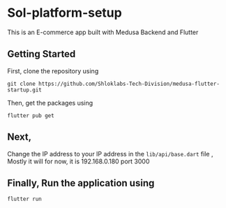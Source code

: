 # Sol-platform-setup
This is an E-commerce app built with Medusa Backend and Flutter

## Getting Started
First, clone the repository using 

```
git clone https://github.com/Shloklabs-Tech-Division/medusa-flutter-startup.git
```

Then, get the packages using

``` 
flutter pub get
```

## Next,

Change the IP address to your IP address in the `lib/api/base.dart` file , Mostly it will for now, it is 192.168.0.180 port 3000

## Finally, Run the application using

```
flutter run
```

